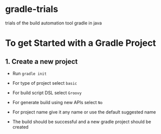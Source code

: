 # gradle-trials
trials of the build automation tool gradle in java 

# To get Started with a Gradle Project

## 1. Create a new project

- Run `gradle init`

- For type of project select `basic`
- For build script DSL select `Groovy`
- For generate build using new APIs select `No`
- For project name give it any name or use the default suggested name
- The build should be successful and a new gradle project should be created

